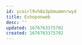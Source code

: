 ```yaml
---
id: ycoirl9vh8o3pbmummnrwyd
title: Eshoponweb
desc: ''
updated: 1676763375702
created: 1676763375702
---
```

